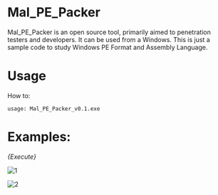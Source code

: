 # Mal_PE_Packer
Mal_PE_Packer is an open source tool, primarily aimed to penetration testers and developers. It can be used from a Windows.
This is just a sample code to study Windows PE Format and Assembly Language.

# Usage
How to:

```
usage: Mal_PE_Packer_v0.1.exe

```                   

# Examples:

_{Execute}_

![1](https://user-images.githubusercontent.com/38063224/88544314-2a13ea80-d054-11ea-9df9-660065cc4615.jpg)


![2](https://user-images.githubusercontent.com/38063224/88544320-2b451780-d054-11ea-8ce2-f4e4e0b48215.jpg)



